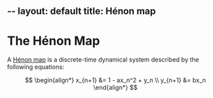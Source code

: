 --
layout: default
title: Hénon map
---

The Hénon Map
=============

A [Hénon map](https://en.wikipedia.org/wiki/H%C3%A9non_map)
is a discrete-time dynamical system described by the following
equations:

$$
\begin{align*}
x_{n+1} &= 1 - ax_n^2 + y_n \\
y_{n+1} &= bx_n
\end{align*}
$$

